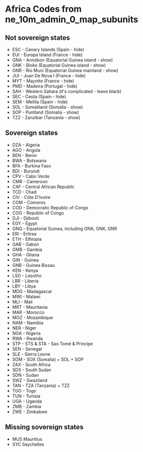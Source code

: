 # Africa Codes from ne_10m_admin_0_map_subunits

## Not sovereign states

- ESC - Canary Islands (Spain - hide)
- EUI - Europa Island (France - hide)
- GNA - Annóbon (Equatorial Guinea island - show)
- GNK - Bioko (Equatorial Guinea island - show)
- GNR - Río Muni (Equatorial Guinea mainland - show)
- JUI - Juan De Nova I (France - hide)
- MYT - Mayotte (France - hide)
- PMD - Madeira (Portugal - hide)
- SAH - Western Sahara (it's complicated - leave black)
- SEC - Ceuta (Spain - hide)
- SEM - Melilla (Spain - hide)
- SOL - Somaliland (Somalia - show)
- SOP - Puntland (Somalia - show)
- TZZ - Zanzibar (Tanzania - show)

## Sovereign states

- DZA - Algeria
- AGO - Angola
- BEN - Benin
- BWA - Botswana
- BFA - Burkina Faso
- BDI - Burundi
- CPV - Cabo Verde
- CMR - Cameroon
- CAF - Central African Republic
- TCD - Chad
- CIV - Côte D'Ivoire
- COM - Comoros
- COD - Democratic Republic of Congo
- COG - Republic of Congo
- DJI - Djibouti
- EGY - Egypt
- GNQ - Equatorial Guinea, including GNA, GNK, GNR
- ERI - Eritrea
- ETH - Ethiopia
- GAB - Gabon
- GMB - Gambia
- GHA - Ghana
- GIN - Guinea
- GNB - Guinea Bissau
- KEN - Kenya
- LSO - Lesotho
- LBR - Liberia
- LBY - Libya
- MDG - Madagascar
- MWI - Malawi
- MLI - Mali
- MRT - Mauritania
- MAR - Morocco
- MOZ - Mozambique
- NAM - Namibia
- NER - Niger
- NGA - Nigeria
- RWA - Rwanda
- STP - STS & STA - Sao Tomé & Príncipe
- SEN - Senegal
- SLE - Sierra Leone
- SOM - SOX (Somalia) + SOL + SOP
- ZAX - South Africa
- SDS - South Sudan
- SDN - Sudan
- SWZ - Swaziland
- TAN - TZA (Tanzania) + TZZ
- TGO - Togo
- TUN - Tunisia
- UGA - Uganda
- ZMB - Zambia
- ZWE - Zimbabwe

## Missing sovereign states

- MUS Mauritius
- SYC Seychelles
